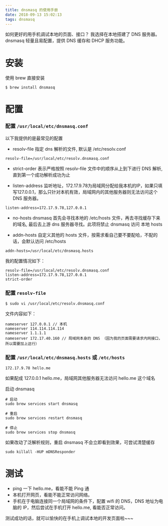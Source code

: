 ```yaml
---
title: dnsmasq 的使用手册
date: 2018-09-13 15:02:13
tags: dnsmasq
---
```


如何更好的用手机调试本地的页面、接口？
我选择在本地搭建了 DNS 服务器。
dnsmasq 轻量且易配置，提供 DNS 缓存和 DHCP 服务功能。

<!--more-->

# 安装

使用 brew 直接安装
```
$ brew install dnsmasq
```
# 配置

### 配置 `/usr/local/etc/dnsmasq.conf`
以下我提供的是最常见的配置

- resolv-file
指定 dns 解析的文件, 默认是 /etc/resolv.conf
```
resolv-file=/usr/local/etc/resolv.dnsmasq.conf 
```

- strict-order
表示严格按照 resolv-file 文件中的顺序从上到下进行 DNS 解析, 直到第一个成功解析成功为止

- listen-address
监听地址，172.17.9.78为局域网分配给我本机的IP，如果只填写127.0.0.1，那么只针对本机有效，局域网内的其他服务器则无法访问这个 DNS 服务器。
```
listen-address=172.17.9.78,127.0.0.1
```

- no-hosts
dnsmasq 首先会寻找本地的 /etc/hosts 文件，再去寻找缓存下来的域名, 最后去上游 dns 服务器寻找。此项将禁止 dnsmasq 访问 本地 hosts

- addn-hosts
自定义其他的 hosts 文件，按需求看自己要不要配哈，不配的话，会默认访问 /etc/hosts
```
addn-hosts=/usr/local/etc/dnsmasq.hosts
```

我的配置情况如下：
```
resolv-file=/usr/local/etc/resolv.dnsmasq.conf 
listen-address=172.17.9.78,127.0.0.1
strict-order
```

### 配置 `resolv-file`

```
$ sudo vi /usr/local/etc/resolv.dnsmasq.conf 
```
文件内容如下：

```
nameserver 127.0.0.1 // 本机
nameserver 114.114.114.114
nameserver 1.1.1.1
nameserver 172.17.40.160 // 局域网本身的 DNS （因为我的页面需要请求内网接口，所以需要加上这行）
```

### 配置 `/usr/local/etc/dnsmasq.hosts` 或 `/etc/hosts`

```
172.17.9.78 hello.me
```
如果配成 127.0.0.1 hello.me，局域网其他服务器无法访问 hello.me 这个域名

启动 dnsmasq

```
# 启动
sudo brew services start dnsmasq

# 重启
sudo brew services restart dnsmasq

# 停止
sudo brew services stop dnsmasq
```

如果改动了泛解析规则，重启 dnsmasq 不会立即看到效果，可尝试清楚缓存
```
sudo killall -HUP mDNSResponder
```

# 测试

- ping 一下 hello.me，看能不能 Ping 通
- 本机打开网页，看能不能正常访问网络。
- 手机在于电脑连接同一个局域网的条件下，配置 wifi 的 DNS，DNS 地址为电脑的 IP，然后尝试在手机打开 hello.me, 看能否正常访问。

测试成功的话，就可以愉快的在手机上调试本地的开发页面啦~~~

